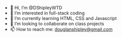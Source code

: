 - 👋 Hi, I’m @DShipleyWTD
- 👀 I’m interested in full-stack coding
- 🌱 I’m currently learning HTML, CSS and Javascript 
- 💞️ I’m looking to collaborate on class projects
- 📫 How to reach me: douglanshipley@gmail.com
